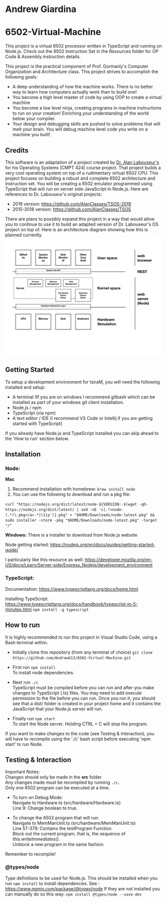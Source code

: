 # Andrew Giardina
# 6502-Virtual-Machine
This project is a virtual 6502 processor written in TypeScript and running on Node.js. Check out the 6502 Instruction Set in the Resources folder for OP Code & Assembly instruction details.  

This project is the practical component of Prof. Gormanly's Computer Organization and Architecture class.  This project strives to accomplish the following goals:
- A deep understanding of how the machine works. There is no better way to learn how computers actually work than to build one!
- You become a high level master of code by using OOP to create a virtual machine
- You become a low level ninja, creating programs in machine instructions to run on your creation! Enriching your understanding of the world below your compiler.
- Your design and debugging skills are pushed to solve problems that will melt your brain.  You will debug machine level code you write on a machine you built!

## Credits
This software is an adaptation of a project created by [Dr. Alan Labouseur's](http://labouseur.com/courses/os/) for his Operating Systems (CMPT 424) course project.  That project builds a very cool operating system on top of a rudimentary virtual 6502 CPU.  This project focuses on building a robust and complete 6502 architecture and instruction set.  You will be creating a 6502 emulator programmed using TypeScript that will run on server side JavaScript in Node.js.  Here are references to Dr. Labouseur's original projects:
- 2019 version: https://github.com/AlanClasses/TSOS-2019
- 2015-2018 version: https://github.com/AlanClasses/TSOS

There are plans to possibly expand this project in a way that would allow you to continue to use it to build an adapted version of Dr. Labouseur's OS project on top of.  Here is an architecture diagram showing how this is planned currently.
![tsiram-6502](./resources/images/architecture/projectArchitecture-v1.jpeg)

## Getting Started

To setup a development environment for tsiraM, you will need the following installed and setup:
 - A terminal (If you are on windows I recommend gitbash which can be installed as part of your windows git client installation.
 - Node.js / npm
 - TypeScript (via npm)
 - A text editor / IDE (I recommend VS Code or Intellij if you are getting started with TypeScript)

If you already have Node.js and TypeScript installed you can skip ahead to the 'How to run' section below.

## Installation
### Node:
**Mac**
1. Recommend installation with homebrew: `brew install node`
2. You can use the following to download and run a pkg file:

`curl "https://nodejs.org/dist/latest/node-${VERSION:-$(wget -qO- https://nodejs.org/dist/latest/ | sed -nE 's|.*>node-(.*)\.pkg</a>.*|\1|p')}.pkg" > "$HOME/Downloads/node-latest.pkg" && sudo installer -store -pkg "$HOME/Downloads/node-latest.pkg" -target "/"`

**Windows:** There is a installer to download from Node.js website

Node getting started: https://nodejs.org/en/docs/guides/getting-started-guide/

I particularly like this resource as well: https://developer.mozilla.org/en-US/docs/Learn/Server-side/Express_Nodejs/development_environment

### TypeScript:
Documentation: https://www.typescriptlang.org/docs/home.html

Installing TypeScript: https://www.typescriptlang.org/docs/handbook/typescript-in-5-minutes.html
`npm install -g typescript`

## How to run
It is highly recommended to run this project in Visual Studio Code, using a Bash terminal within.  

- Initially clone this repository (from any terminal of choice) `git clone https://github.com/AndrewG13/6502-Virtual-Machine.git`  

- First run `npm install`  
To install node dependencies.

- Next run `./c`  
TypeScript must be compiled before you can run and after you make changes to TypeScript (.ts) files. You may need to add execute permission to the file before you can run. Once you run it, you should see that a dist/ folder is created in your project home and it contains the JavaScript that your Node.js server will run.

- Finally run `npm start`  
To start the Node server. Holding CTRL + C will stop the program.

If you want to make changes to the code (see Testing & Interaction), you will have to recompile using the './c' bash script before executing 'npm start' to run Node.

## Testing & Interaction
Important Notes:  
Changes should only be made in the **src** folder.  
Any changes made must be recompiled by running `./c`.  
Only one 6502 program can be executed at a time.  

- To turn on Debug Mode:  
Navigate to Hardware.ts (src/hardware/Hardware.ts)  
Line 9: Change boolean to true.  

- To change the 6502 program that will run:  
Navigate to MemManUnit.ts (src/hardware/MemManUnit.ts)  
Line 57-379: Contains the testProgram Function.  
Block out the current program, that is, the sequence of *this.writeImmediates()*.  
Unblock a new program in the same fashion.  

Remember to recompile!

### @types/node
Type definitions to be used for Node.js. This should be installed when you run `npm install` to install dependencies. 
See : https://www.npmjs.com/package/@types/node
If they are not installed you can manually do so this way:
`npm install @types/node --save-dev`
